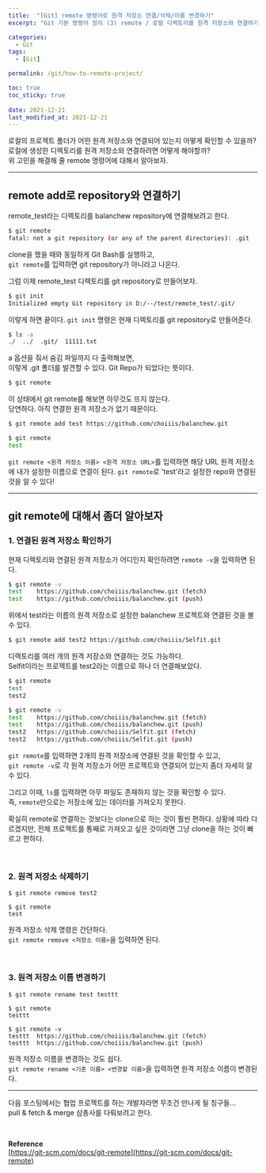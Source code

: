 ```yaml
---
title:  "[Git] remote 명령어로 원격 저장소 연결/삭제/이름 변경하기"
excerpt: "Git 기본 명령어 정리 (3) remote / 로컬 디렉토리를 원격 저장소와 연결하기"

categories:
  - Git
tags:
  - [Git]

permalink: /git/how-to-remote-project/

toc: true
toc_sticky: true
 
date: 2021-12-21
last_modified_at: 2021-12-21
---
```


로컬의 프로젝트 폴더가 어떤 원격 저장소와 연결되어 있는지 어떻게 확인할 수 있을까?<br>
로컬에 생성한 디렉토리를 원격 저장소와 연결하려면 어떻게 해야할까?<br>
위 고민을 해결해 줄 remote 명령어에 대해서 알아보자.

---

## remote add로 repository와 연결하기

remote_test라는 디렉토리를 balanchew repository에 연결해보려고 한다.

```bash
$ git remote
fatal: not a git repository (or any of the parent directories): .git
```

clone을 했을 때와 동일하게 Git Bash를 실행하고,<br>
`git remote`를 입력하면 git repository가 아니라고 나온다.

그럼 이제 remote_test 디렉토리를 git repository로 만들어보자.

```bash
$ git init
Initialized empty Git repository in D:/--/test/remote_test/.git/
```

이렇게 하면 끝이다.
`git init` 명령은 현재 디렉토리를 git repository로 만들어준다.

```bash
$ ls -a
./  ../  .git/  11111.txt
```

a 옵션을 줘서 숨김 파일까지 다 출력해보면,<br>
이렇게 .git 폴더를 발견할 수 있다. Git Repo가 되었다는 뜻이다.

```bash
$ git remote

```

이 상태에서 git remote를 해보면 아무것도 뜨지 않는다.<br>
당연하다. 아직 연결한 원격 저장소가 없기 때문이다.

```bash
$ git remote add test https://github.com/choiiis/balanchew.git

$ git remote
test
```

`git remote <원격 저장소 이름> <원격 저장소 URL>`를 입력하면 해당 URL 원격 저장소에 내가 설정한 이름으로 연결이 된다.
`git remote`로 'test'라고 설정한 repo와 연결된 것을 알 수 있다!

---

## git remote에 대해서 좀더 알아보자

### 1. 연결된 원격 저장소 확인하기

현재 디렉토리와 연결된 원격 저장소가 어디인지 확인하려면 `remote -v`을 입력하면 된다.

```bash
$ git remote -v
test    https://github.com/choiiis/balanchew.git (fetch)
test    https://github.com/choiiis/balanchew.git (push)
```

위에서 test라는 이름의 원격 저장소로 설정한 balanchew 프로젝트와 연결된 것을 볼 수 있다.

```bash
$ git remote add test2 https://github.com/choiiis/Selfit.git
```

디렉토리를 여러 개의 원격 저장소와 연결하는 것도 가능하다.<br>
Selfit이라는 프로젝트를 test2라는 이름으로 하나 더 연결해보았다.

```bash
$ git remote
test
test2

$ git remote -v
test    https://github.com/choiiis/balanchew.git (fetch)
test    https://github.com/choiiis/balanchew.git (push)
test2   https://github.com/choiiis/Selfit.git (fetch)
test2   https://github.com/choiiis/Selfit.git (push)
```

`git remote`를 입력하면 2개의 원격 저장소에 연결된 것을 확인할 수 있고,<br>
`git remote -v`로 각 원격 저장소가 어떤 프로젝트와 연결되어 있는지 좀더 자세히 알 수 있다.

그리고 이때, `ls`를 입력하면 아무 파일도 존재하지 않는 것을 확인할 수 있다.<br>
즉, `remote`만으로는 저장소에 있는 데이터를 가져오지 못한다.<br>

확실히 remote로 연결하는 것보다는 clone으로 하는 것이 훨씬 편하다. 상황에 따라 다르겠지만, 전체 프로젝트를 통째로 가져오고 싶은 것이라면 그냥 clone을 하는 것이 빠르고 편하다.

<br>

### 2. 원격 저장소 삭제하기

```
$ git remote remove test2

$ git remote
test
```

원격 저장소 삭제 명령은 간단하다.<br>
`git remote remove <저장소 이름>`을 입력하면 된다.

<br>

### 3. 원격 저장소 이름 변경하기

```
$ git remote rename test testtt

$ git remote
testtt

$ git remote -v
testtt  https://github.com/choiiis/balanchew.git (fetch)
testtt  https://github.com/choiiis/balanchew.git (push)
```

원격 저장소 이름을 변경하는 것도 쉽다.<br>
`git remote rename <기존 이름> <변경할 이름>`을 입력하면 원격 저장소 이름이 변경된다.

---

다음 포스팅에서는 협업 프로젝트를 하는 개발자라면 무조건 만나게 될 칭구들...<br>
pull & fetch & merge 삼총사를 다뤄보려고 한다.

<br>

**Reference**<br>
[https://git-scm.com/docs/git-remote](https://git-scm.com/docs/git-remote)